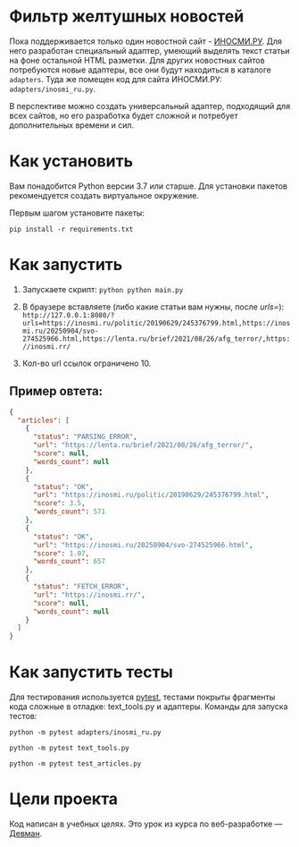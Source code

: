 # Фильтр желтушных новостей

Пока поддерживается только один новостной сайт - [ИНОСМИ.РУ](https://inosmi.ru/). Для него разработан специальный адаптер, умеющий выделять текст статьи на фоне остальной HTML разметки. Для других новостных сайтов потребуются новые адаптеры, все они будут находиться в каталоге `adapters`. Туда же помещен код для сайта ИНОСМИ.РУ: `adapters/inosmi_ru.py`.

В перспективе можно создать универсальный адаптер, подходящий для всех сайтов, но его разработка будет сложной и потребует дополнительных времени и сил.

# Как установить

Вам понадобится Python версии 3.7 или старше. Для установки пакетов рекомендуется создать виртуальное окружение.

Первым шагом установите пакеты:

```python3
pip install -r requirements.txt
```

# Как запустить

1. Запускаете скрипт: `python python main.py`

2. В браузере вставляете (либо какие статьи вам нужны, после *urls=*): `http://127.0.0.1:8080/?urls=https://inosmi.ru/politic/20190629/245376799.html,https://inosmi.ru/20250904/svo-274525966.html,https://lenta.ru/brief/2021/08/26/afg_terror/,https://inosmi.rr/`

3. Кол-во url ссылок ограничено 10.

## Пример овтета:
```json
{
  "articles": [
    {
      "status": "PARSING_ERROR",
      "url": "https://lenta.ru/brief/2021/08/26/afg_terror/",
      "score": null,
      "words_count": null
    },
    {
      "status": "OK",
      "url": "https://inosmi.ru/politic/20190629/245376799.html",
      "score": 3.5,
      "words_count": 571
    },
    {
      "status": "OK",
      "url": "https://inosmi.ru/20250904/svo-274525966.html",
      "score": 1.07,
      "words_count": 657
    },
    {
      "status": "FETCH_ERROR",
      "url": "https://inosmi.rr/",
      "score": null,
      "words_count": null
    }
  ]
}
```

# Как запустить тесты

Для тестирования используется [pytest](https://docs.pytest.org/en/latest/), тестами покрыты фрагменты кода сложные в отладке: text_tools.py и адаптеры. Команды для запуска тестов:

```
python -m pytest adapters/inosmi_ru.py
```

```
python -m pytest text_tools.py
```

```
python -m pytest test_articles.py
```

# Цели проекта

Код написан в учебных целях. Это урок из курса по веб-разработке — [Девман](https://dvmn.org).

